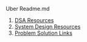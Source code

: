 Uber Readme.md

1. [DSA Resources](https://github.com/nits2010/DataStructureAlgo/blob/preparation-2025/DSA_Resoureces.md)
2. [System Design Resources](https://github.com/nits2010/DataStructureAlgo/blob/preparation-2025/System_Design_Resoureces.md)
3. [Problem Solution Links](https://github.com/nits2010/DataStructureAlgo/blob/preparation-2025/AllProblems.md)

